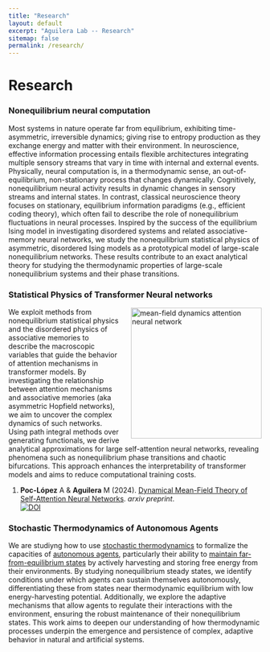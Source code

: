 ```yaml
---
title: "Research"
layout: default
excerpt: "Aguilera Lab -- Research"
sitemap: false
permalink: /research/
---
```


# Research


### Nonequilibrium neural computation

Most systems in nature operate far from equilibrium, exhibiting time-asymmetric, irreversible dynamics; giving rise to entropy production as they exchange energy and matter with their environment. In neuroscience, effective information processing entails flexible architectures integrating multiple sensory streams that vary in time with internal and external events. Physically, neural computation is, in a thermodynamic sense, an out-of-equilibrium, non-stationary process that changes dynamically. Cognitively, nonequilibrium neural activity results in dynamic changes in sensory streams and internal states. In contrast, classical neuroscience theory focuses on stationary, equilibrium information paradigms (e.g., efficient coding theory), which often fail to describe the role of nonequilibrium fluctuations in neural processes. Inspired by the success of the equilibrium Ising model in investigating disordered systems and related associative-memory neural networks, we study the nonequilibrium statistical physics of asymmetric, disordered Ising models as a prototypical model of large-scale nonequilibrium networks. These results contribute to an exact analytical theory for studying the thermodynamic properties of large-scale nonequilibrium systems and their phase transitions. 


### Statistical Physics of Transformer Neural networks

<img class="card-img" src="https://lab.maguilera.net/images/research/attractor_attention.png" width="260" style="padding-left: 20px" alt="mean-field dynamics attention neural network" align="right" />

We exploit methods from nonequilibrium statistical physics and the disordered physics of associative memories to describe the macroscopic variables that guide the behavior of attention mechanisms in transformer models. By investigating the relationship between attention mechanisms and associative memories (aka asymmetric Hopfield networks), we aim to uncover the complex dynamics of such networks. Using path integral methods over generating functionals, we derive analytical approximations for large self-attention neural networks, revealing phenomena such as nonequilibrium phase transitions and chaotic bifurcations. This approach enhances the interpretability of transformer models and aims to reduce computational training costs.

1. **Poc-López** A & **Aguilera** M (2024). [Dynamical Mean-Field Theory of Self-Attention Neural Networks](https://arxiv.org/abs/2406.07247). _arxiv preprint_.\
[![DOI](https://img.shields.io/badge/DOI-10.48550/arXiv.2406.07247--y-lightgreen.svg)](https://doi.org/10.48550/arXiv.2406.07247)

### Stochastic Thermodynamics of Autonomous Agents

We are studiyng how to use [stochastic thermodynamics](https://en.wikipedia.org/wiki/Stochastic_thermodynamics) to formalize the capacities of [autonomous agents](https://journals.sagepub.com/doi/10.1177/1059712309343819), particularly their ability to [maintain far-from-equilibrium states](https://www.lehigh.edu/~mhb0/autfuncrep.html) by actively harvesting and storing free energy from their environments. By studying nonequilibrium steady states, we identify conditions under which agents can sustain themselves autonomously, differentiating these from states near thermodynamic equilibrium with low energy-harvesting potential. Additionally, we explore the adaptive mechanisms that allow agents to regulate their interactions with the environment, ensuring the robust maintenance of their nonequilibrium states. This work aims to deepen our understanding of how thermodynamic processes underpin the emergence and persistence of complex, adaptive behavior in natural and artificial systems.


